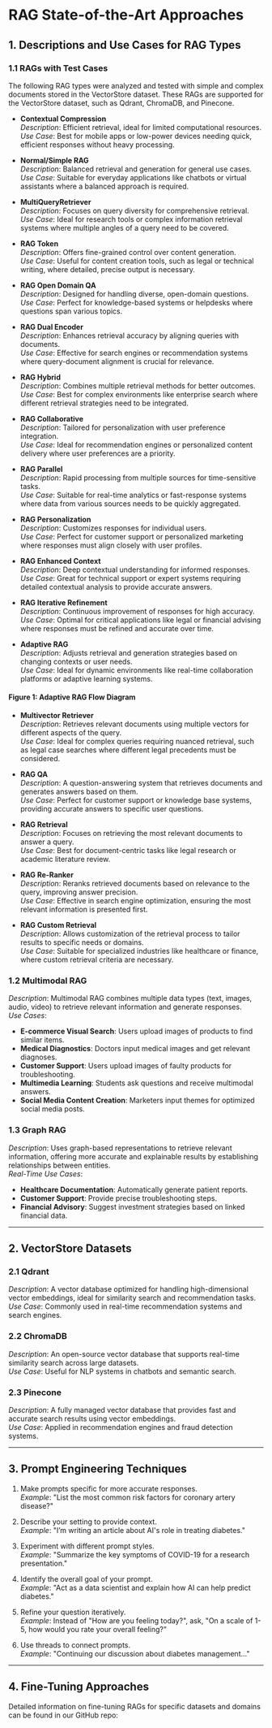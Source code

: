 # RAG State-of-the-Art Approaches

## 1. Descriptions and Use Cases for RAG Types

### 1.1 RAGs with Test Cases

The following RAG types were analyzed and tested with simple and complex documents stored in the VectorStore dataset. These RAGs are supported for the VectorStore dataset, such as Qdrant, ChromaDB, and Pinecone.

- **Contextual Compression**  
  *Description*: Efficient retrieval, ideal for limited computational resources.  
  *Use Case*: Best for mobile apps or low-power devices needing quick, efficient responses without heavy processing.

- **Normal/Simple RAG**  
  *Description*: Balanced retrieval and generation for general use cases.  
  *Use Case*: Suitable for everyday applications like chatbots or virtual assistants where a balanced approach is required.

- **MultiQueryRetriever**  
  *Description*: Focuses on query diversity for comprehensive retrieval.  
  *Use Case*: Ideal for research tools or complex information retrieval systems where multiple angles of a query need to be covered.

- **RAG Token**  
  *Description*: Offers fine-grained control over content generation.  
  *Use Case*: Useful for content creation tools, such as legal or technical writing, where detailed, precise output is necessary.

- **RAG Open Domain QA**  
  *Description*: Designed for handling diverse, open-domain questions.  
  *Use Case*: Perfect for knowledge-based systems or helpdesks where questions span various topics.

- **RAG Dual Encoder**  
  *Description*: Enhances retrieval accuracy by aligning queries with documents.  
  *Use Case*: Effective for search engines or recommendation systems where query-document alignment is crucial for relevance.

- **RAG Hybrid**  
  *Description*: Combines multiple retrieval methods for better outcomes.  
  *Use Case*: Best for complex environments like enterprise search where different retrieval strategies need to be integrated.

- **RAG Collaborative**  
  *Description*: Tailored for personalization with user preference integration.  
  *Use Case*: Ideal for recommendation engines or personalized content delivery where user preferences are a priority.

- **RAG Parallel**  
  *Description*: Rapid processing from multiple sources for time-sensitive tasks.  
  *Use Case*: Suitable for real-time analytics or fast-response systems where data from various sources needs to be quickly aggregated.

- **RAG Personalization**  
  *Description*: Customizes responses for individual users.  
  *Use Case*: Perfect for customer support or personalized marketing where responses must align closely with user profiles.

- **RAG Enhanced Context**  
  *Description*: Deep contextual understanding for informed responses.  
  *Use Case*: Great for technical support or expert systems requiring detailed contextual analysis to provide accurate answers.

- **RAG Iterative Refinement**  
  *Description*: Continuous improvement of responses for high accuracy.  
  *Use Case*: Optimal for critical applications like legal or financial advising where responses must be refined and accurate over time.

- **Adaptive RAG**  
  *Description*: Adjusts retrieval and generation strategies based on changing contexts or user needs.  
  *Use Case*: Ideal for dynamic environments like real-time collaboration platforms or adaptive learning systems.

#### Figure 1: Adaptive RAG Flow Diagram

- **Multivector Retriever**  
  *Description*: Retrieves relevant documents using multiple vectors for different aspects of the query.  
  *Use Case*: Ideal for complex queries requiring nuanced retrieval, such as legal case searches where different legal precedents must be considered.

- **RAG QA**  
  *Description*: A question-answering system that retrieves documents and generates answers based on them.  
  *Use Case*: Perfect for customer support or knowledge base systems, providing accurate answers to specific user questions.

- **RAG Retrieval**  
  *Description*: Focuses on retrieving the most relevant documents to answer a query.  
  *Use Case*: Best for document-centric tasks like legal research or academic literature review.

- **RAG Re-Ranker**  
  *Description*: Reranks retrieved documents based on relevance to the query, improving answer precision.  
  *Use Case*: Effective in search engine optimization, ensuring the most relevant information is presented first.

- **RAG Custom Retrieval**  
  *Description*: Allows customization of the retrieval process to tailor results to specific needs or domains.  
  *Use Case*: Suitable for specialized industries like healthcare or finance, where custom retrieval criteria are necessary.

### 1.2 Multimodal RAG

*Description*: Multimodal RAG combines multiple data types (text, images, audio, video) to retrieve relevant information and generate responses.  
*Use Cases*:  
- **E-commerce Visual Search**: Users upload images of products to find similar items.  
- **Medical Diagnostics**: Doctors input medical images and get relevant diagnoses.  
- **Customer Support**: Users upload images of faulty products for troubleshooting.  
- **Multimedia Learning**: Students ask questions and receive multimodal answers.  
- **Social Media Content Creation**: Marketers input themes for optimized social media posts.

### 1.3 Graph RAG

*Description*: Uses graph-based representations to retrieve relevant information, offering more accurate and explainable results by establishing relationships between entities.  
*Real-Time Use Cases*:  
- **Healthcare Documentation**: Automatically generate patient reports.  
- **Customer Support**: Provide precise troubleshooting steps.  
- **Financial Advisory**: Suggest investment strategies based on linked financial data.

---

## 2. VectorStore Datasets

### 2.1 Qdrant

*Description*: A vector database optimized for handling high-dimensional vector embeddings, ideal for similarity search and recommendation tasks.  
*Use Case*: Commonly used in real-time recommendation systems and search engines.

### 2.2 ChromaDB

*Description*: An open-source vector database that supports real-time similarity search across large datasets.  
*Use Case*: Useful for NLP systems in chatbots and semantic search.

### 2.3 Pinecone

*Description*: A fully managed vector database that provides fast and accurate search results using vector embeddings.  
*Use Case*: Applied in recommendation engines and fraud detection systems.

---

## 3. Prompt Engineering Techniques

1. Make prompts specific for more accurate responses.  
   *Example*: "List the most common risk factors for coronary artery disease?"

2. Describe your setting to provide context.  
   *Example*: "I’m writing an article about AI's role in treating diabetes."

3. Experiment with different prompt styles.  
   *Example*: "Summarize the key symptoms of COVID-19 for a research presentation."

4. Identify the overall goal of your prompt.  
   *Example*: "Act as a data scientist and explain how AI can help predict diabetes."

5. Refine your question iteratively.  
   *Example*: Instead of "How are you feeling today?", ask, "On a scale of 1-5, how would you rate your overall feeling?"

6. Use threads to connect prompts.  
   *Example*: "Continuing our discussion about diabetes management..."

---

## 4. Fine-Tuning Approaches

Detailed information on fine-tuning RAGs for specific datasets and domains can be found in our GitHub repo:  

